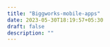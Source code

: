 ```yaml
---
title: "Biggworks-mobile-apps"
date: 2023-05-30T18:19:57+05:30
draft: false
description: ""
---
```



